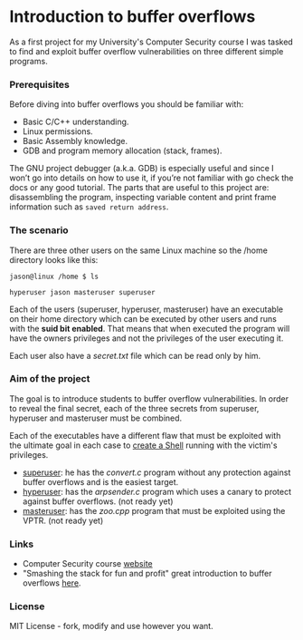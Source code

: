 # Introduction to buffer overflows
As a first project for my University's Computer Security course I was tasked to find and exploit buffer overflow vulnerabilities on three different simple programs.

### Prerequisites
Before diving into buffer overflows you should be familiar with:
* Basic C/C++ understanding.
* Linux permissions.
*	Basic Assembly knowledge.
*	GDB and program memory allocation (stack, frames).

The GNU project debugger (a.k.a. GDB) is especially useful and since I won’t go into details on how to use it, if you’re not familiar with go check the docs or any good tutorial. The parts that are useful to this project are: disassembling the program, inspecting variable content and print frame information such as `saved return address`.


### The scenario
There are three other users on the same Linux machine so the /home directory looks like this:
```
jason@linux /home $ ls

hyperuser jason masteruser superuser
```
Each of the users (superuser, hyperuser, masteruser) have an executable on their home directory which can be executed by other users and runs with the **suid bit enabled**. That means that when executed the program will have the owners privileges and not the privileges of the user executing it. 

Each user also have a *secret.txt* file which can be read only by him.


### Aim of the project
The goal is to introduce students to buffer overflow vulnerabilities. In order to reveal the final secret, each of the three secrets from superuser, hyperuser and masteruser must be combined.

Each of the executables have a different flaw that must be exploited with the ultimate goal in each case to [create a Shell](https://github.com/JasonPap/Buffer-Overflows/tree/master/shellcode) running with the victim's privileges.

* [superuser](https://github.com/JasonPap/Buffer-Overflows/tree/master/superuser): he has the *convert.c* program without any protection against buffer overflows and is the easiest target.
* [hyperuser](https://github.com/JasonPap/Buffer-Overflows/tree/master/hyperuser): has the *arpsender.c* program which uses a canary to protect against buffer overflows. (not ready yet)
* [masteruser](https://github.com/JasonPap/Buffer-Overflows/tree/master/masteruser): has the *zoo.cpp* program that must be exploited using the VPTR. (not ready yet)


### Links
* Computer Security course [website](http://crypto.di.uoa.gr/csec/Asphaleia_Ypologistikon_Systematon/YS13.html)
* "Smashing the stack for fun and profit" great introduction to buffer overflows [here](http://insecure.org/stf/smashstack.html).


### License
MIT License - fork, modify and use however you want.
